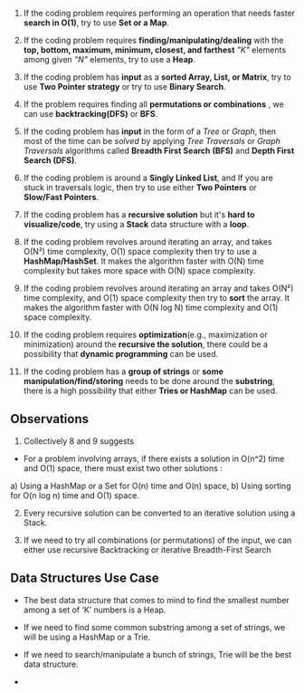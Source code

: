 1) If the coding problem requires performing an operation that needs faster **search in O(1)**, try to use **Set or a Map**.

2) If the coding problem requires **finding/manipulating/dealing** with the **top, bottom, maximum, minimum, closest, and farthest** *"K"* elements among given *"N"* elements, try to use a **Heap**.

3) If the coding problem has **input** as a **sorted Array, List, or Matrix**, try to use **Two Pointer strategy** or try to use **Binary Search**.

4) If the problem requires finding all **permutations or combinations** , we can use **backtracking(DFS)** or **BFS**.

5) If the coding problem has **input** in the form of a *Tree* or *Graph*, then most of the time can be *solved* by applying *Tree Traversals* or *Graph Traversals* algorithms called **Breadth First Search (BFS)** and **Depth First Search (DFS)**.

6) If the coding problem is around a **Singly Linked List**, and If you are stuck in traversals logic, then try to use either **Two Pointers** or **Slow/Fast Pointers**.

7) If the coding problem has a **recursive solution** but it's **hard to visualize/code**, try using a **Stack** data structure with a **loop**.

8) If the coding problem revolves around iterating an array, and takes O(N²) time complexity, O(1) space complexity then try to use a **HashMap/HashSet**. It makes the algorithm faster with O(N) time complexity but takes more space with O(N) space complexity.

9) If the coding problem revolves around iterating an array and takes O(N²) time complexity, and O(1) space complexity then try to **sort** the array. It makes the algorithm faster with O(N log N) time complexity and O(1) space complexity.


11)  If the coding problem requires **optimization**(e.g., maximization or minimization) around the **recursive the solution**, there could be a possibility that **dynamic programming** can be used.

12)  If the coding problem has a **group of strings** or **some manipulation/find/storing** needs to be done around the **substring**, there is a high possibility that either **Tries or HashMap** can be used.


## Observations 

1) Collectively 8 and 9 suggests

- For a problem involving arrays, if there exists a solution in O(n^2) time and O(1) space, there must exist two other solutions :

a) Using a HashMap or a Set for O(n) time and O(n) space,
b) Using sorting for O(n log n) time and O(1) space.

2) Every recursive solution can be converted to an iterative solution using a Stack.

3) If we need to try all combinations (or permutations) of the input, we can either use recursive Backtracking or iterative Breadth-First Search


## Data Structures Use Case

- The best data structure that comes to mind to find the smallest number among a set of ‘K’ numbers is a Heap.

- If we need to find some common substring among a set of strings, we will be using a HashMap or a Trie.

- If we need to search/manipulate a bunch of strings, Trie will be the best data structure.

- 


